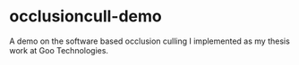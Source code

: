 occlusioncull-demo
==================

A demo on the software based occlusion culling I implemented as my thesis work at Goo Technologies.
